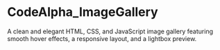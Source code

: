 # CodeAlpha_ImageGallery
A clean and elegant HTML, CSS, and JavaScript image gallery featuring smooth hover effects, a responsive layout, and a lightbox preview.
